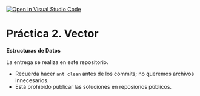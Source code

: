 [![Open in Visual Studio Code](https://classroom.github.com/assets/open-in-vscode-c66648af7eb3fe8bc4f294546bfd86ef473780cde1dea487d3c4ff354943c9ae.svg)](https://classroom.github.com/online_ide?assignment_repo_id=10262378&assignment_repo_type=AssignmentRepo)
# Práctica 2. Vector
**Estructuras de Datos**

La entrega se realiza en este repositorio. 
* Recuerda hacer ```ant clean``` antes de los commits; no queremos archivos innecesarios.
* Está prohibido publicar las soluciones en reposiorios públicos.
